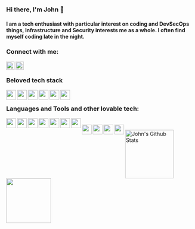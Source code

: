 ### Hi there, I'm  John  👋

#### I am a tech enthusiast with particular interest on coding and DevSecOps things, Infrastructure and Security interests me as a whole. I often find myself coding late in the night.


### Connect with me:


[<img align="left" alt="stiliajohny | LinkedIn" width="22px" src="https://cdn.jsdelivr.net/npm/simple-icons@v3/icons/linkedin.svg" />][linkedin]
[<img align="left" alt="stiliajohny | Instagram" width="22px" src="https://cdn.jsdelivr.net/npm/simple-icons@v3/icons/instagram.svg" />][instagram]

<br>

### Beloved tech stack 
<img align="left" width="26px" src="https://simpleicons.org/icons/archlinux.svg" />
<img align="left" width="26px" src="https://simpleicons.org/icons/vim.svg" />
<img align="left" width="26px" src="https://d2eip9sf3oo6c2.cloudfront.net/tags/images/000/001/048/square_280/tmux.png" />
<img align="left" width="26px" src="https://simpleicons.org/icons/prometheus.svg" />
<img align="left" width="26px" src="https://simpleicons.org/icons/grafana.svg" />
<img align="left" width="26px" src="https://simpleicons.org/icons/docker.svg" />

<br>

### Languages and Tools and other lovable tech:
<p>
<img align="left" width="26px" src="https://simpleicons.org/icons/visualstudiocode.svg" />
<img align="left" width="26px" src="https://simpleicons.org/icons/github.svg" />
<img align="left" width="26px" src="https://simpleicons.org/icons/gnubash.svg" />
<img align="left" width="26px" src="https://simpleicons.org/icons/vim.svg" />
<img align="left" width="26px" src="https://simpleicons.org/icons/python.svg" />
<img align="left" width="26px" src="https://simpleicons.org/icons/docker.svg" />
<img align="left" width="26px" src="https://simpleicons.org/icons/kubernetes.svg" />

<br>

<img align="left" width="26px" src="https://simpleicons.org/icons/kibana.svg" />
<img align="left" width="26px" src="https://simpleicons.org/icons/elasticsearch.svg" />
<img align="left" width="26px" src="https://simpleicons.org/icons/ansible.svg" />
<img align="left" width="26px" src="https://simpleicons.org/icons/amazonaws.svg" />
</p>

<p>
<img align="left" alt="John's Github Stats" height=130 src="https://github-readme-stats.vercel.app/api?username=stiliajohny&show_icons=true&hide_border=true" />
<img src="https://stiliajohny-readme.vercel.app/api/spotify" height="120">
</p>

[linkedin]: https://www.linkedin.com/in/johnstilia/r
[instagram]: https://www.instagram.com/johnstilia.cyber



